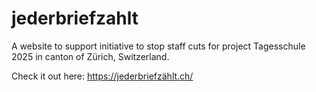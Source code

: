 # jederbriefzahlt
A website to support initiative to stop staff cuts for project Tagesschule 2025 in canton of Zürich, Switzerland.

Check it out here: https://jederbriefzählt.ch/

